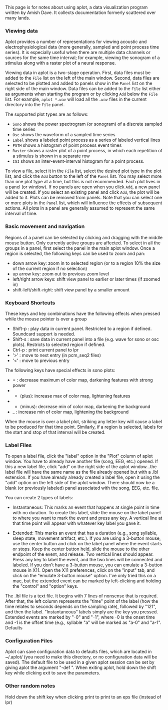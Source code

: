  This page is for notes about using aplot, a data visualization program written by Amish Dave. It collects documentation formerly scattered over many lands.

### Viewing data

Aplot provides a number of representations for viewing acoustic and electrophysiological data (more generally, sampled and point process time series). It is especially useful when there are multiple data channels or sources for the same time interval; for example, viewing the sonogram of a stimulus along with a raster plot of a neural response.

Viewing data in aplot is a two-stage operation. First, data files must be added to the `File` list on the left of the main window. Second, data files are selected to be plotted and added to panels show in the `Panel` list on the right side of the main window. Data files can be added to the `File` list either as arguments when starting the program or by clicking `Add` below the `File` list. For example, `aplot *.wav` will load all the `.wav` files in the current directory into the `File` panel.

The supported plot types are as follows:

- `Sono` shows the power spectrogram (or sonogram) of a discrete sampled time series
- `Osc` shows the waveform of a sampled time series
- `Label` shows a labeled point process as a series of labeled vertical lines
- `PSTH` shows a histogram of point process event times
- `Raster` shows a raster plot of a point process, in which each repetition of a stimulus is shown in a separate row
- `ISI` shows an inter-event-interval histogram for a point process.

To view a file, select it in the `File` list, select the desired plot type in the plot list, and click the `Add` button to the left of the `Panel` list. You may select more than one plot type at a time, but this is not recommended. Each plot lives in a panel (or window). If no panels are open when you click `Add`, a new panel will be created. If you select an existing panel and click `Add`, the plot will be added to it. Plots can be removed from panels. Note that you can select one or more plots in the `Panel` list, which will influence the effects of subsequent actions. All plots in a panel are generally assumed to represent the same interval of time.

### Basic movement and navigation

Regions of a panel can be selected by clicking and dragging with the middle mouse button. Only currently active groups are affected. To select in all the groups in a panel, first select the panel in the main aplot window. Once a region is selected, the following keys can be used to zoom and pan:

* down arrow key: zoom in to selected region (or to a region 10% the size of the current region if no selection)
* up arrow key: zoom out to previous zoom level
* left/right arrow keys: shift view panel to earlier or later times (if zoomed in)
* shift-left/shift-right: shift view panel by a smaller amount

### Keyboard Shortcuts

These keys and key combinations have the following effects when pressed while the mouse pointer is over a group

* Shift-p : play data in current panel. Restricted to a region if defined. Soundcard support is needed.
* Shift-s : save data in current panel into a file (e.g. wave for sono or osc plots). Restricts to selected region if defined.
* Ctrl-p : print current panel to lpr
* '>' : move to next entry (in pcm_seq2 files)
* '<' : move to previous entry

The following keys have special effects in sono plots:

* = : decrease maximum of color map, darkening features with strong power
* + (plus): increase max of color map, lightening features
* - (minus): decrease min of color map, darkening the background
* _ : increase min of color map, lightening the background

When the mouse is over a label plot, striking any letter key will cause a label to be produced for that time point. Similarly, if a region is selected, labels for the start and stop of that interval will be created.

### Label Files

To open a label file, click the "label" option in the "Plot" column of aplot window. You have to already have another file (song, EEG, etc.) opened. If this a new label file, click "add" on the right side of the aplot window...the label file will have the same name as the file already opened but with a .lbl extension. If you have already already created a label file, open it using the "add" option on the left side of the aplot window. There should now be a blank (or previously labeled) panel associated with the song, EEG, etc. file.

You can create 2 types of labels:

* Instantaneous: This marks an event that happens at single point in time with no duration. To create this label, slide the mouse on the label panel to where you want to mark the event and press any key. A vertical line at that time point will appear with whatever key label you gave it.

* Extended: This marks an event that has a duration (e.g., song syllable, sleep state, movement artifact, etc.). If you are using a 3-button mouse, use the center button and click on the label panel where the event starts or stops. Keep the center button held, slide the mouse to the other endpoint of the event, and release. Two vertical lines should appear. Press any key to label the event, and the two lines will be connected and labeled. If you don't have a 3-button mouse, you can emulate a 3-button mouse in X11. Open the X11 preferences, click on the "input" tab, and click on the "emulate 3-button mouse" option. I've only tried this on a mac, but the extended event can be marked by left-clicking and holding the "control" and "option" keys.

The .lbl file is a text file. It begins with 7 lines of nonsense that is required. After that, the left column represents the "time" point of the label (how the time relates to seconds depends on the sampling rate), followed by "121", and then the label. "Instantaneous" labels simply are the key you pressed. Extended events are marked by "-0" and "-1", where -0 is the onset time and -1 is the offset time (e.g., syllable "a" will be marked as "a-0" and "a-1".
Defaults

### Configuration Files

Aplot can save configuration data to defaults files, which are located in ~/.aplot/ (you need to make this directory, or no configuration data will be saved). The default file to be used in a given aplot session can be set by giving aplot the argument "-def <number>". When exiting aplot, hold down the shift key while clicking exit to save the parameters.

### Other random notes

Hold down the shift key when clicking print to print to an eps file (instead of lpr)
